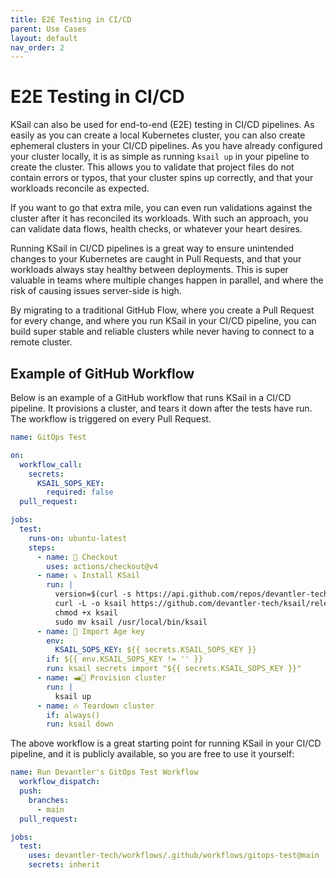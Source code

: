 ```yaml
---
title: E2E Testing in CI/CD
parent: Use Cases
layout: default
nav_order: 2
---
```


# E2E Testing in CI/CD

KSail can also be used for end-to-end (E2E) testing in CI/CD pipelines. As easily as you can create a local Kubernetes cluster, you can also create ephemeral clusters in your CI/CD pipelines. As you have already configured your cluster locally, it is as simple as running `ksail up` in your pipeline to create the cluster. This allows you to validate that project files do not contain errors or typos, that your cluster spins up correctly, and that your workloads reconcile as expected.

If you want to go that extra mile, you can even run validations against the cluster after it has reconciled its workloads. With such an approach, you can validate data flows, health checks, or whatever your heart desires.

Running KSail in CI/CD pipelines is a great way to ensure unintended changes to your Kubernetes are caught in Pull Requests, and that your workloads always stay healthy between deployments. This is super valuable in teams where multiple changes happen in parallel, and where the risk of causing issues server-side is high.

By migrating to a traditional GitHub Flow, where you create a Pull Request for every change, and where you run KSail in your CI/CD pipeline, you can build super stable and reliable clusters while never having to connect to a remote cluster.

## Example of GitHub Workflow

Below is an example of a GitHub workflow that runs KSail in a CI/CD pipeline. It provisions a cluster, and tears it down after the tests have run. The workflow is triggered on every Pull Request.

```yaml
name: GitOps Test

on:
  workflow_call:
    secrets:
      KSAIL_SOPS_KEY:
        required: false
  pull_request:

jobs:
  test:
    runs-on: ubuntu-latest
    steps:
      - name: 📑 Checkout
        uses: actions/checkout@v4
      - name: ⤵️ Install KSail
        run: |
          version=$(curl -s https://api.github.com/repos/devantler-tech/ksail/releases/latest | jq -r .tag_name)
          curl -L -o ksail https://github.com/devantler-tech/ksail/releases/download/$version/ksail-linux-amd64
          chmod +x ksail
          sudo mv ksail /usr/local/bin/ksail
      - name: 🔑 Import Age key
        env:
          KSAIL_SOPS_KEY: ${{ secrets.KSAIL_SOPS_KEY }}
        if: ${{ env.KSAIL_SOPS_KEY != '' }}
        run: ksail secrets import "${{ secrets.KSAIL_SOPS_KEY }}"
      - name: 🛥️🐳 Provision cluster
        run: |
          ksail up
      - name: 🔥 Teardown cluster
        if: always()
        run: ksail down
```

The above workflow is a great starting point for running KSail in your CI/CD pipeline, and it is publicly available, so you are free to use it yourself:

```yaml
name: Run Devantler's GitOps Test Workflow
  workflow_dispatch:
  push:
    branches:
      - main
  pull_request:

jobs:
  test:
    uses: devantler-tech/workflows/.github/workflows/gitops-test@main
    secrets: inherit
```
